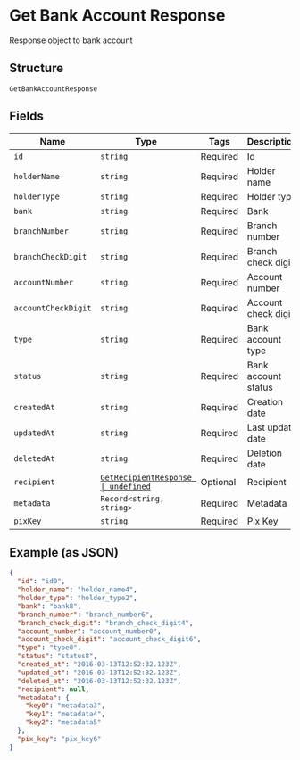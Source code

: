 
# Get Bank Account Response

Response object to bank account

## Structure

`GetBankAccountResponse`

## Fields

| Name | Type | Tags | Description |
|  --- | --- | --- | --- |
| `id` | `string` | Required | Id |
| `holderName` | `string` | Required | Holder name |
| `holderType` | `string` | Required | Holder type |
| `bank` | `string` | Required | Bank |
| `branchNumber` | `string` | Required | Branch number |
| `branchCheckDigit` | `string` | Required | Branch check digit |
| `accountNumber` | `string` | Required | Account number |
| `accountCheckDigit` | `string` | Required | Account check digit |
| `type` | `string` | Required | Bank account type |
| `status` | `string` | Required | Bank account status |
| `createdAt` | `string` | Required | Creation date |
| `updatedAt` | `string` | Required | Last update date |
| `deletedAt` | `string` | Required | Deletion date |
| `recipient` | [`GetRecipientResponse \| undefined`](../../doc/models/get-recipient-response.md) | Optional | Recipient |
| `metadata` | `Record<string, string>` | Required | Metadata |
| `pixKey` | `string` | Required | Pix Key |

## Example (as JSON)

```json
{
  "id": "id0",
  "holder_name": "holder_name4",
  "holder_type": "holder_type2",
  "bank": "bank8",
  "branch_number": "branch_number6",
  "branch_check_digit": "branch_check_digit4",
  "account_number": "account_number0",
  "account_check_digit": "account_check_digit6",
  "type": "type0",
  "status": "status8",
  "created_at": "2016-03-13T12:52:32.123Z",
  "updated_at": "2016-03-13T12:52:32.123Z",
  "deleted_at": "2016-03-13T12:52:32.123Z",
  "recipient": null,
  "metadata": {
    "key0": "metadata3",
    "key1": "metadata4",
    "key2": "metadata5"
  },
  "pix_key": "pix_key6"
}
```

